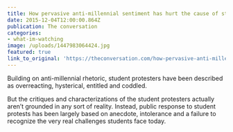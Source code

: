```yaml
---
title: How pervasive anti-millennial sentiment has hurt the cause of student protesters
date: 2015-12-04T12:00:00.864Z
publication: The conversation
categories: 
- what-im-watching
image: /uploads/1447983064424.jpg
featured: true
link_to_original: 'https://theconversation.com/how-pervasive-anti-millennial-sentiment-has-hurt-the-cause-of-student-protesters-51234'
---
```


Building on anti-millennial rhetoric, student protesters have been described as overreacting, hysterical, entitled and coddled.

But the critiques and characterizations of the student protesters actually aren’t grounded in any sort of reality. Instead, public response to student protests has been largely based on anecdote, intolerance and a failure to recognize the very real challenges students face today.